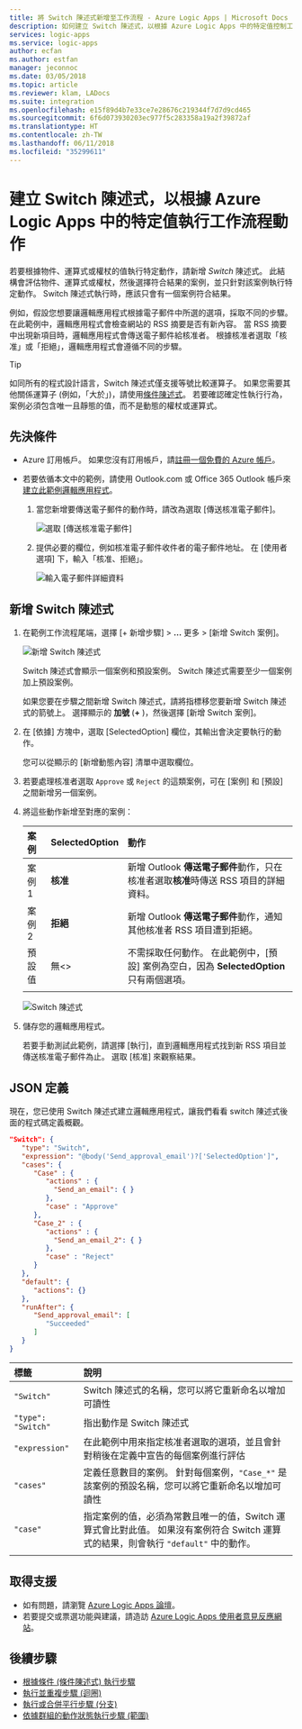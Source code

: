```yaml
---
title: 將 Switch 陳述式新增至工作流程 - Azure Logic Apps | Microsoft Docs
description: 如何建立 Switch 陳述式，以根據 Azure Logic Apps 中的特定值控制工作流程動作
services: logic-apps
ms.service: logic-apps
author: ecfan
ms.author: estfan
manager: jeconnoc
ms.date: 03/05/2018
ms.topic: article
ms.reviewer: klam, LADocs
ms.suite: integration
ms.openlocfilehash: e15f89d4b7e33ce7e28676c219344f7d7d9cd465
ms.sourcegitcommit: 6f6d073930203ec977f5c283358a19a2f39872af
ms.translationtype: HT
ms.contentlocale: zh-TW
ms.lasthandoff: 06/11/2018
ms.locfileid: "35299611"
---
```

# <a name="create-switch-statements-that-run-workflow-actions-based-on-specific-values-in-azure-logic-apps"></a>建立 Switch 陳述式，以根據 Azure Logic Apps 中的特定值執行工作流程動作

若要根據物件、運算式或權杖的值執行特定動作，請新增 *Switch* 陳述式。 此結構會評估物件、運算式或權杖，然後選擇符合結果的案例，並只針對該案例執行特定動作。 Switch 陳述式執行時，應該只會有一個案例符合結果。

例如，假設您想要讓邏輯應用程式根據電子郵件中所選的選項，採取不同的步驟。 在此範例中，邏輯應用程式會檢查網站的 RSS 摘要是否有新內容。 當 RSS 摘要中出現新項目時，邏輯應用程式會傳送電子郵件給核准者。 根據核准者選取「核准」或「拒絕」，邏輯應用程式會遵循不同的步驟。

> [!TIP]
> 如同所有的程式設計語言，Switch 陳述式僅支援等號比較運算子。 如果您需要其他關係運算子 (例如，「大於」)，請使用[條件陳述式](#conditions)。
> 若要確認確定性執行行為，案例必須包含唯一且靜態的值，而不是動態的權杖或運算式。

## <a name="prerequisites"></a>先決條件

* Azure 訂用帳戶。 如果您沒有訂用帳戶，請[註冊一個免費的 Azure 帳戶](https://azure.microsoft.com/free/)。

* 若要依循本文中的範例，請使用 Outlook.com 或 Office 365 Outlook 帳戶來[建立此範例邏輯應用程式](../logic-apps/quickstart-create-first-logic-app-workflow.md)。

  1. 當您新增要傳送電子郵件的動作時，請改為選取 [傳送核准電子郵件]。

     ![選取 [傳送核准電子郵件]](./media/logic-apps-control-flow-switch-statement/send-approval-email-action.png)

  2. 提供必要的欄位，例如核准電子郵件收件者的電子郵件地址。 
  在 [使用者選項] 下，輸入「核准、拒絕」。

     ![輸入電子郵件詳細資料](./media/logic-apps-control-flow-switch-statement/send-approval-email-details.png)

## <a name="add-a-switch-statement"></a>新增 Switch 陳述式

1. 在範例工作流程尾端，選擇 [+ 新增步驟] > **...** 更多 > [新增 Switch 案例]。 

   ![新增 Switch 陳述式](./media/logic-apps-control-flow-switch-statement/add-switch-statement.png)

   Switch 陳述式會顯示一個案例和預設案例。 
   Switch 陳述式需要至少一個案例加上預設案例。 

   如果您要在步驟之間新增 Switch 陳述式，請將指標移您要新增 Switch 陳述式的箭號上。 
   選擇顯示的 **加號** \(**+** \)，然後選擇 [新增 Switch 案例]。

4. 在 [依據] 方塊中，選取 [SelectedOption] 欄位，其輸出會決定要執行的動作。 
   
   您可以從顯示的 [新增動態內容] 清單中選取欄位。

5. 若要處理核准者選取 `Approve` 或 `Reject` 的這類案例，可在 [案例] 和 [預設] 之間新增另一個案例。 
   
6. 將這些動作新增至對應的案例：

   | 案例 | **SelectedOption** | 動作 |
   |:------ |:-------------------|:------ |
   | 案例 1 | **核准** | 新增 Outlook **傳送電子郵件**動作，只在核准者選取**核准**時傳送 RSS 項目的詳細資料。 |
   | 案例 2 | **拒絕** | 新增 Outlook **傳送電子郵件**動作，通知其他核准者 RSS 項目遭到拒絕。 |
   | 預設值 | 無\<\> | 不需採取任何動作。 在此範例中，[預設] 案例為空白，因為 **SelectedOption** 只有兩個選項。 |
   |         |          |

   ![Switch 陳述式](./media/logic-apps-control-flow-switch-statement/switch.png)

7. 儲存您的邏輯應用程式。 

   若要手動測試此範例，請選擇 [執行]，直到邏輯應用程式找到新 RSS 項目並傳送核准電子郵件為止。 
   選取 [核准] 來觀察結果。

## <a name="json-definition"></a>JSON 定義

現在，您已使用 Switch 陳述式建立邏輯應用程式，讓我們看看 switch 陳述式後面的程式碼定義概觀。

``` json
"Switch": {
   "type": "Switch",
   "expression": "@body('Send_approval_email')?['SelectedOption']",
   "cases": {
      "Case" : {
         "actions" : {
           "Send_an_email": { }
         },
         "case" : "Approve"
      },
      "Case_2" : {
         "actions" : {
           "Send_an_email_2": { }
         },
         "case" : "Reject"
      }
   },
   "default": {
      "actions": {}
   },
   "runAfter": {
      "Send_approval_email": [
         "Succeeded"
      ]
   }
}
```

| 標籤              | 說明 |
| :----------------- | :---------- |
| `"Switch"`         | Switch 陳述式的名稱，您可以將它重新命名以增加可讀性 |
| `"type": "Switch"` | 指出動作是 Switch 陳述式 |
| `"expression"`     | 在此範例中用來指定核准者選取的選項，並且會針對稍後在定義中宣告的每個案例進行評估 |
| `"cases"` | 定義任意數目的案例。 針對每個案例，`"Case_*"` 是該案例的預設名稱，您可以將它重新命名以增加可讀性 |
| `"case"` | 指定案例的值，必須為常數且唯一的值，Switch 運算式會比對此值。 如果沒有案例符合 Switch 運算式的結果，則會執行 `"default"` 中的動作。
|           |         |

## <a name="get-support"></a>取得支援

* 如有問題，請瀏覽 [Azure Logic Apps 論壇](https://social.msdn.microsoft.com/Forums/en-US/home?forum=azurelogicapps)。
* 若要提交或票選功能與建議，請造訪 [Azure Logic Apps 使用者意見反應網站](http://aka.ms/logicapps-wish)。

## <a name="next-steps"></a>後續步驟

* [根據條件 (條件陳述式) 執行步驟](../logic-apps/logic-apps-control-flow-conditional-statement.md)
* [執行並重複步驟 (迴圈)](../logic-apps/logic-apps-control-flow-loops.md)
* [執行或合併平行步驟 (分支)](../logic-apps/logic-apps-control-flow-branches.md)
* [依據群組的動作狀態執行步驟 (範圍)](../logic-apps/logic-apps-control-flow-run-steps-group-scopes.md)
